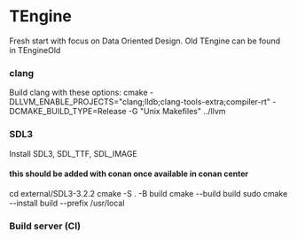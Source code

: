 # TEngine

Fresh start with focus on Data Oriented Design.
Old TEngine can be found in TEngineOld

### clang

Build clang with these options:
cmake -DLLVM_ENABLE_PROJECTS="clang;lldb;clang-tools-extra;compiler-rt" -DCMAKE_BUILD_TYPE=Release -G "Unix Makefiles" ../llvm


### SDL3

Install SDL3, SDL_TTF, SDL_IMAGE

#### this should be added with conan once available in conan center

cd external/SDL3-3.2.2
cmake -S . -B build
cmake --build build
sudo cmake --install build --prefix /usr/local

### Build server (CI)


